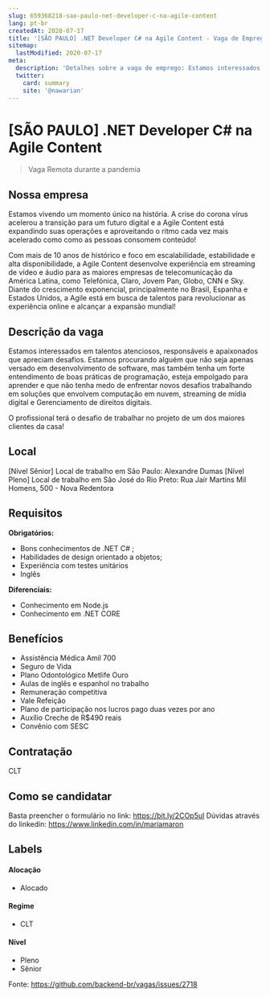 ```yaml
---
slug: 659368218-sao-paulo-net-developer-c-na-agile-content
lang: pt-br
createdAt: 2020-07-17
title: '[SÃO PAULO] .NET Developer C# na Agile Content - Vaga de Emprego'
sitemap:
  lastModified: 2020-07-17
meta:
  description: 'Detalhes sobre a vaga de emprego: Estamos interessados em talentos atenciosos, responsáveis e apaixonados que apreciam desafios. Estamos procurando alguém que não seja apenas versado em desenvolvimento de software, mas também tenha um forte entendimento de boas práticas de programação, esteja empolgado para aprender e que não tenha medo de enfrentar novos desafios trabalhando em soluções que envolvem computação em nuvem, streaming de mídia digital e Gerenciamento de direitos digitais. O profissional terá o desafio de trabalhar no projeto de um dos maiores clientes da casa!'
  twitter:
    card: summary
    site: '@nawarian'
---
```


# [SÃO PAULO] .NET Developer C# na Agile Content

> Vaga Remota durante a pandemia

## Nossa empresa

Estamos vivendo um momento único na história. A crise do corona vírus acelerou a transição para um futuro digital e a Agile Content está expandindo suas operações e aproveitando o ritmo cada vez mais acelerado como como as pessoas consomem conteúdo! 

Com mais de 10 anos de histórico e foco em escalabilidade, estabilidade e alta disponibilidade, a Agile Content desenvolve experiência em streaming de vídeo e áudio para as maiores empresas de telecomunicação da América Latina, como Telefónica, Claro, Jovem Pan, Globo, CNN e Sky. Diante do crescimento exponencial, principalmente no Brasil, Espanha e Estados Unidos, a Agile está em busca de talentos para revolucionar as experiência online e alcançar a expansão mundial! 

## Descrição da vaga

Estamos interessados em talentos atenciosos, responsáveis e apaixonados que apreciam desafios. Estamos procurando alguém que não seja apenas versado em desenvolvimento de software, mas também tenha um forte entendimento de boas práticas de programação, esteja empolgado para aprender e que não tenha medo de enfrentar novos desafios trabalhando em soluções que envolvem computação em nuvem, streaming de mídia digital e Gerenciamento de direitos digitais.

O profissional terá o desafio de trabalhar no projeto de um dos maiores clientes da casa!

## Local

[Nível Sênior] Local de trabalho em São Paulo: Alexandre Dumas
[Nível Pleno] Local de trabalho em São José do Rio Preto: Rua Jaír Martins Mil Homens, 500 - Nova Redentora

## Requisitos

**Obrigatórios:**
- Bons conhecimentos de .NET C# ;
- Habilidades de design orientado a objetos;
- Experiência com testes unitários
- Inglês

**Diferenciais:**
- Conhecimento em Node.js
- Conhecimento em .NET CORE

## Benefícios

- Assistência Médica Amil 700
- Seguro de Vida
- Plano Odontológico Metlife Ouro
- Aulas de inglês e espanhol no trabalho
- Remuneração competitiva
- Vale Refeição
- Plano de participação nos lucros pago duas vezes por ano
- Auxílio Creche de R$490 reais
- Convênio com SESC

## Contratação

CLT

## Como se candidatar

Basta preencher o formulário no link: https://bit.ly/2COp5uI
Dúvidas através do linkedin: https://www.linkedin.com/in/mariamaron

## Labels

#### Alocação
- Alocado

#### Regime
- CLT

#### Nível
- Pleno
- Sênior





Fonte: https://github.com/backend-br/vagas/issues/2718